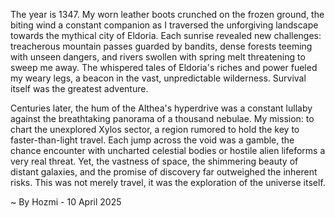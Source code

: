 
The year is 1347.  My worn leather boots crunched on the frozen ground, the biting wind a constant companion as I traversed the unforgiving landscape towards the mythical city of Eldoria.  Each sunrise revealed new challenges: treacherous mountain passes guarded by bandits, dense forests teeming with unseen dangers, and rivers swollen with spring melt threatening to sweep me away.  The whispered tales of Eldoria's riches and power fueled my weary legs, a beacon in the vast, unpredictable wilderness.  Survival itself was the greatest adventure.

Centuries later, the hum of the Althea's hyperdrive was a constant lullaby against the breathtaking panorama of a thousand nebulae.  My mission: to chart the unexplored Xylos sector, a region rumored to hold the key to faster-than-light travel.  Each jump across the void was a gamble, the chance encounter with uncharted celestial bodies or hostile alien lifeforms a very real threat. Yet, the vastness of space, the shimmering beauty of distant galaxies, and the promise of discovery far outweighed the inherent risks.  This was not merely travel, it was the exploration of the universe itself.

~ By Hozmi - 10 April 2025
